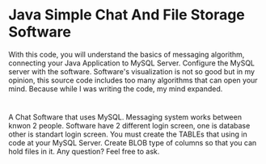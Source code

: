 # Java Simple Chat And File Storage Software
With this code, you will understand the basics of messaging algorithm, connecting your Java Application to MySQL Server. Configure the MySQL server with the software. Software's visualization is not so good but in my opinion, this source code includes too many algorithms that can open your mind. Because while I was writing the code, my mind expanded. 
#
A Chat Software that uses MySQL. Messaging system works between knwon 2 people. Software have 2 different login screen, one is database other is standart login screen. You must create the TABLEs that using in code at your MySQL Server. Create BLOB type of columns so that you can hold files in it. Any question? Feel free to ask.
